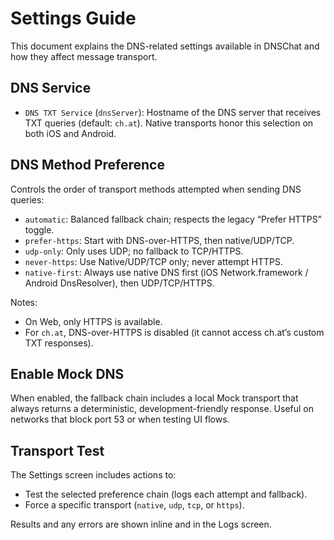 # Settings Guide

This document explains the DNS-related settings available in DNSChat and how they affect message transport.

## DNS Service

- `DNS TXT Service` (`dnsServer`): Hostname of the DNS server that receives TXT queries (default: `ch.at`). Native transports honor this selection on both iOS and Android.

## DNS Method Preference

Controls the order of transport methods attempted when sending DNS queries:

- `automatic`: Balanced fallback chain; respects the legacy “Prefer HTTPS” toggle.
- `prefer-https`: Start with DNS-over-HTTPS, then native/UDP/TCP.
- `udp-only`: Only uses UDP; no fallback to TCP/HTTPS.
- `never-https`: Use Native/UDP/TCP only; never attempt HTTPS.
- `native-first`: Always use native DNS first (iOS Network.framework / Android DnsResolver), then UDP/TCP/HTTPS.

Notes:

- On Web, only HTTPS is available.
- For `ch.at`, DNS-over-HTTPS is disabled (it cannot access ch.at’s custom TXT responses).

## Enable Mock DNS

When enabled, the fallback chain includes a local Mock transport that always returns a deterministic, development-friendly response. Useful on networks that block port 53 or when testing UI flows.

## Transport Test

The Settings screen includes actions to:

- Test the selected preference chain (logs each attempt and fallback).
- Force a specific transport (`native`, `udp`, `tcp`, or `https`).

Results and any errors are shown inline and in the Logs screen.
